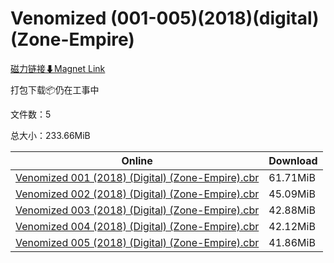 # Venomized (001-005)(2018)(digital)(Zone-Empire)

[磁力链接⬇Magnet Link](magnet:?xt=urn:btih:2a4afba617a0fd99bbb4f09e3f606590310c4cfa&dn=Venomized%20%28001-005%29%282018%29%28digital%29%28Zone-Empire%29)

打包下载📦仍在工事中

文件数：5

总大小：233.66MiB

Online | Download
--- | ---
[Venomized 001 (2018) (Digital) (Zone-Empire).cbr](https://github.com/alicewish/markdown/blob/master/comic/Venomized-001-2018-Digital-Zone-Empire-cbr.md) | 61.71MiB
[Venomized 002 (2018) (Digital) (Zone-Empire).cbr](https://github.com/alicewish/markdown/blob/master/comic/Venomized-002-2018-Digital-Zone-Empire-cbr.md) | 45.09MiB
[Venomized 003 (2018) (Digital) (Zone-Empire).cbr](https://github.com/alicewish/markdown/blob/master/comic/Venomized-003-2018-Digital-Zone-Empire-cbr.md) | 42.88MiB
[Venomized 004 (2018) (Digital) (Zone-Empire).cbr](https://github.com/alicewish/markdown/blob/master/comic/Venomized-004-2018-Digital-Zone-Empire-cbr.md) | 42.12MiB
[Venomized 005 (2018) (Digital) (Zone-Empire).cbr](https://github.com/alicewish/markdown/blob/master/comic/Venomized-005-2018-Digital-Zone-Empire-cbr.md) | 41.86MiB